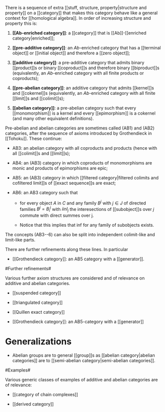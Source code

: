 There is a sequence of extra [[stuff, structure, property|structure and property]] on a [[category]] that makes this category behave like a general context for [[homological algebra]]. In order of increasing structure and property this is:

1. **[[Ab-enriched category]]**:
  a [[category]] that is [[Ab]]-[[enriched category|enriched]];

1. **[[pre-additive category]]**:
  an $Ab$-enriched category that has a [[terminal object]] or [[initial object]] and therefore a [[zero object]];

1. **[[additive category]]**: a pre-additive category that admits binary [[product]]s or binary [[coproduct]]s and therefore binary [[biproduct]]s (equivalently, an $Ab$-enriched category with all finite products or coproducts);

1. **[[pre-abelian category]]**:
  an additive category that admits [[kernel]]s and  [[cokernel]]s (equivalently, an $Ab$-enriched category with all finite [[limit]]s and [[colimit]]s);

1. **[[abelian category]]**:
  a pre-abelian category such that every [[monomorphism]] is a kernel and every [[epimorphism]] is a cokernel (and many other equivalent definitions).

Pre-abelian and abelian categories are sometimes called (AB1) and (AB2) categories, after the sequence of axioms introduced by Grothendieck in [[Tohoku]].  These continue:

* AB3: an abelian category with all coproducts and products (hence with all [[colimit]]s and [[limit]]s);

* AB4: an (AB3) category in which coproducts of monomorphisms are monic and products of epimorphisms are epic;

* AB5: an (AB3) category in which [[filtered category|filtered colimits and cofiltered limit]]s of [[exact sequence]]s are exact;

* AB6: an AB3 category such that

  * for every object $A$ in $C$ and any family $B^j$ with $j \in J$ of directed families $B^j = B^j_i$ with $i in I_j$ the interesections of [[subobject]]s  over $j$ commute with direct summes over j.

  * Notice that this implies that inf for any family of subobjects exists.

The concepts (AB3--6) can also be split into independent colimit-like and limit-like parts.

There are further refinements along these lines. In particular

* [[Grothendieck category]]: an AB5 category with a [[generator]].



#Further refinements#

Various further axiom structures are considered and of relevance on additive and abelian categories.

* [[suspended category]]

* [[triangulated category]]

* [[Quillen exact category]]

* [[Grothendieck category]]:  an AB5-category with a [[generator]]

# Generalizations #

* Abelian groups are to general [[group]]s as [[abelian category|abelian categories]] are to [[semi-abelian category|semi-abelian categories]].


#Examples#

Various generic classes of examples of additive and abelian categories are of relevance:

* [[category of chain complexes]]

* [[derived category]]